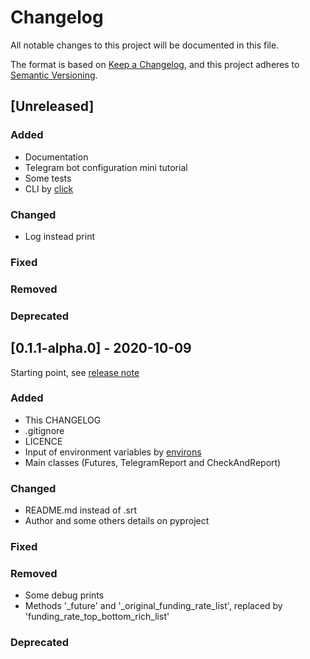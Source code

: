 # Changelog

All notable changes to this project will be documented in this file.

The format is based on [Keep a Changelog](https://keepachangelog.com/en/1.0.0/), and this project
adheres to [Semantic Versioning](https://semver.org/spec/v2.0.0.html).

## [Unreleased]

### Added

- Documentation
- Telegram bot configuration mini tutorial
- Some tests
- CLI by [click](https://click.palletsprojects.com/en/7.x/)

### Changed

- Log instead print

### Fixed

### Removed

### Deprecated

## [0.1.1-alpha.0] - 2020-10-09

Starting point, see [release note](https://github.com/marcusmello/ftx-telegram-rss/releases/tag/0.1.1-alpha.0)

### Added

- This CHANGELOG
- .gitignore
- LICENCE
- Input of environment variables by
  [environs](https://pypi.org/project/environs/)
- Main classes (Futures, TelegramReport and CheckAndReport)

### Changed

- README.md instead of .srt
- Author and some others details on pyproject

### Fixed

### Removed

- Some debug prints
- Methods '_future' and '_original_funding_rate_list', replaced by
  'funding_rate_top_bottom_rich_list'

### Deprecated
